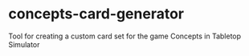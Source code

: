 # concepts-card-generator
Tool for creating a custom card set for the game Concepts in Tabletop Simulator
